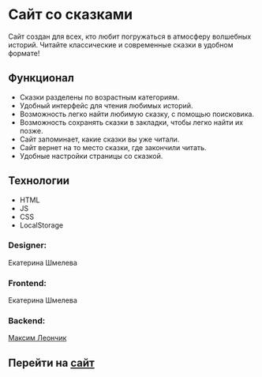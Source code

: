 # Сайт со сказками

Cайт создан для всех, кто любит погружаться в атмосферу 
волшебных историй. Читайте классические и современные сказки 
в удобном формате!

## Функционал
* Сказки разделены по возрастным категориям.
* Удобный интерфейс для чтения любимых историй.
* Возможность легко найти любимую сказку, с помощью поисковика.
* Возможность сохранять сказки в закладки, чтобы легко найти их позже.
* Сайт запоминает, какие сказки вы уже читали.
* Сайт вернет на то место сказки, где закончили читать.
* Удобные настройки страницы со сказкой.

## Технологии
* HTML
* JS
* CSS
* LocalStorage
  
### Designer: 
Екатерина Шмелева
### Frontend: 
Екатерина Шмелева
### Backend: 
[Максим Леончик](https://lemaxdeveloper.su)

## Перейти на [сайт](https://skazki.prx.by/)
